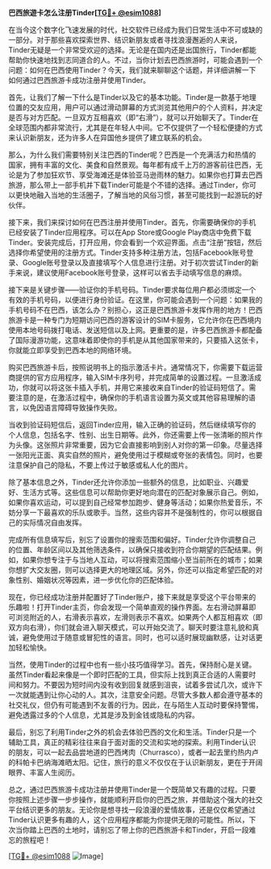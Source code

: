 **巴西旅遊卡怎么注册Tinder[[TG💪+ @esim1088](https://t.me/s/esim1088)]**

在当今这个数字化飞速发展的时代，社交软件已经成为我们日常生活中不可或缺的一部分。对于那些喜欢探索世界、结识新朋友或者寻找浪漫邂逅的人来说，Tinder无疑是一个非常受欢迎的选择。无论是在国内还是出国旅行，Tinder都能帮助你快速地找到志同道合的人。不过，当你计划去巴西旅游时，可能会遇到一个问题：如何在巴西使用Tinder？今天，我们就来聊聊这个话题，并详细讲解一下如何通过巴西旅游卡成功注册并使用Tinder。

首先，让我们了解一下什么是Tinder以及它的基本功能。Tinder是一款基于地理位置的交友应用，用户可以通过滑动屏幕的方式浏览其他用户的个人资料，并决定是否与对方匹配。一旦双方互相喜欢（即“右滑”），就可以开始聊天了。Tinder在全球范围内都非常流行，尤其是在年轻人中间。它不仅提供了一个轻松便捷的方式来认识新朋友，还为许多人在异国他乡提供了建立联系的机会。

那么，为什么我们需要特别关注巴西的Tinder呢？巴西是一个充满活力和热情的国家，拥有丰富的文化、美食和自然景观。每年都有成千上万的游客前往巴西，无论是为了参加狂欢节、享受海滩还是体验亚马逊雨林的魅力。如果你也打算去巴西旅游，那么带上一部手机并下载Tinder可能是个不错的选择。通过Tinder，你可以更快地融入当地的生活圈子，了解当地的风俗习惯，甚至可能找到一起游玩的好伙伴。

接下来，我们来探讨如何在巴西注册并使用Tinder。首先，你需要确保你的手机已经安装了Tinder应用程序。可以在App Store或Google Play商店中免费下载Tinder。安装完成后，打开应用，你会看到一个欢迎界面。点击“注册”按钮，然后选择你希望使用的注册方式。Tinder支持多种注册方法，包括Facebook账号登录、Google账号登录以及直接填写个人信息进行注册。对于初次尝试Tinder的新手来说，建议使用Facebook账号登录，这样可以省去手动填写信息的麻烦。

接下来是关键步骤——验证你的手机号码。Tinder要求每位用户都必须绑定一个有效的手机号码，以便进行身份验证。在这里，你可能会遇到一个问题：如果我的手机号码不在巴西，该怎么办？别担心，这正是巴西旅游卡发挥作用的地方！巴西旅游卡是一种专门为短期访问巴西的游客设计的SIM卡服务，它允许你在巴西境内使用本地号码拨打电话、发送短信以及上网。更重要的是，许多巴西旅游卡都配备了国际漫游功能，这意味着即使你的手机是从其他国家带来的，只要插入这张卡，你就能立即享受到巴西本地的网络环境。

购买巴西旅游卡后，按照说明书上的指示激活卡片。通常情况下，你需要下载运营商提供的官方应用程序，输入SIM卡序列号，并完成简单的设置过程。一旦激活成功，你就可以将这张卡插入手机，并用它来接收来自Tinder的验证码短信了。需要注意的是，在激活过程中，确保你的手机语言设置为英文或其他容易理解的语言，以免因语言障碍导致操作失败。

当收到验证码短信后，返回Tinder应用，输入正确的验证码，然后继续填写你的个人信息，包括名字、性别、出生日期等。此外，你还需要上传一张清晰的照片作为头像。这张照片非常重要，因为它会直接影响到别人对你的第一印象。尽量选择一张阳光正面、真实自然的照片，避免使用过于模糊或夸张的表情包。同时，也要注意保护自己的隐私，不要上传过于敏感或私人化的图片。

除了基本信息之外，Tinder还允许你添加一些额外的信息，比如职业、兴趣爱好、生活方式等。这些信息可以帮助你更好地向潜在的匹配对象展示自己。例如，如果你喜欢运动，可以提到自己经常参加跑步、健身等活动；如果你热爱音乐，不妨分享一下最喜欢的乐队或歌手。当然，这些内容并不是强制性的，你可以根据自己的实际情况自由发挥。

完成所有信息填写后，别忘了设置你的搜索范围和偏好。Tinder允许你调整自己的位置、年龄区间以及其他筛选条件，以确保只接收到符合你期望的匹配结果。例如，如果你想专注于与当地人互动，可以将搜索范围缩小至当前所在的城市；如果你想扩大交友圈，则可以选择更大的地理区域。另外，你还可以指定希望匹配的对象性别、婚姻状况等因素，进一步优化你的匹配体验。

现在，你已经成功注册并配置好了Tinder账户，接下来就是享受这个平台带来的乐趣啦！打开Tinder主页，你会发现一个简单直观的操作界面。左右滑动屏幕即可浏览附近的人，右滑表示喜欢，左滑则表示不喜欢。如果两个人都互相喜欢（即双方向右滑），你们就会进入聊天模式，可以开始交流了。聊天时要注意礼貌和真诚，避免使用过于随意或冒犯性的语言。同时，也可以适时展现幽默感，让对话更加轻松愉快。

当然，使用Tinder的过程中也有一些小技巧值得学习。首先，保持耐心是关键。虽然Tinder看起来像是一个即时匹配的工具，但实际上找到真正合适的人需要时间和努力。不要因为短时间内没有收到回复就感到沮丧，试着多尝试几次，或许下一次就能遇到让你心动的人。其次，注意安全问题。尽管大多数人都会遵守基本的社交礼仪，但仍有可能遇到不友善的行为。因此，在与陌生人互动时要保持警惕，避免透露过多的个人信息，尤其是涉及到金钱或隐私的内容。

最后，别忘了利用Tinder之外的机会去体验巴西的文化和生活。Tinder只是一个辅助工具，真正的精彩往往来自于面对面的交流和实地的探索。利用Tinder认识的朋友，可以一起去品尝地道的巴西烤肉（Churrasco），或者一起去里约热内卢的科帕卡巴纳海滩晒太阳。记住，旅行的意义不仅仅在于认识新朋友，更在于开阔眼界、丰富人生阅历。

总之，通过巴西旅游卡成功注册并使用Tinder是一个既简单又有趣的过程。只要你按照上述步骤一步步操作，就能顺利开启你的巴西之旅，并借助这个强大的社交平台结识更多的朋友。无论你是想寻找一段浪漫的爱情故事，还是仅仅希望通过Tinder认识更多有趣的人，这个应用程序都能为你提供无限的可能性。所以，下次当你踏上巴西的土地时，请别忘了带上你的巴西旅游卡和Tinder，开启一段难忘的旅程吧！

[[TG💪+ @esim1088](https://t.me/s/esim1088) ![Image](https://i.postimg.cc/4NQfJmqS/Snipaste-2025-05-13-00-14-12.png)]